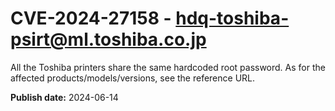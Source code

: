 # CVE-2024-27158 - hdq-toshiba-psirt@ml.toshiba.co.jp

All the Toshiba printers share the same hardcoded root password. As for the affected products/models/versions, see the reference URL.

**Publish date:** 2024-06-14
